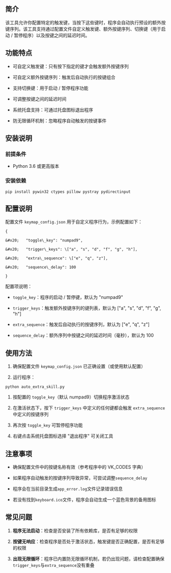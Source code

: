 ## 简介

该工具允许你配置特定的触发键，当按下这些键时，程序会自动执行预设的额外按键序列。该工具支持通过配置文件自定义触发键、额外按键序列、切换键（用于启动 / 暂停程序）以及按键之间的延迟时间。

## 功能特点



*   可自定义触发键：只有按下指定的键才会触发额外按键序列

*   可自定义额外按键序列：触发后自动执行的按键组合

*   支持切换键：用于启动 / 暂停程序功能

*   可调整按键之间的延迟时间

*   系统托盘支持：可通过托盘图标退出程序

*   防无限循环机制：忽略程序自动触发的按键事件

## 安装说明

### 前提条件



*   Python 3.6 或更高版本

### 安装依赖



```
pip install pywin32 ctypes pillow pystray pydirectinput
```


## 配置说明

配置文件 `keymap_config.json` 用于自定义程序行为，示例配置如下：



```
{

&#x20;   "toggle\_key": "numpad9",

&#x20;   "trigger\_keys": \["a", "s", "d", "f", "g", "h"],

&#x20;   "extra\_sequence": \["e", "q", "z"],

&#x20;   "sequence\_delay": 100

}
```

配置项说明：



*   `toggle_key`：程序的启动 / 暂停键，默认为 "numpad9"

*   `trigger_keys`：触发额外按键序列的键列表，默认为 \["a", "s", "d", "f", "g", "h"]

*   `extra_sequence`：触发后自动执行的按键序列，默认为 \["e", "q", "z"]

*   `sequence_delay`：额外序列中按键之间的延迟时间（毫秒），默认为 100


## 使用方法



1.  确保配置文件 `keymap_config.json` 已正确设置（或使用默认配置）

2.  运行程序：



```
python auto_extra_skill.py
```



1.  按配置的 `toggle_key`（默认 numpad9）切换程序激活状态

2.  在激活状态下，按下 `trigger_keys` 中定义的任何键都会触发 `extra_sequence` 中定义的按键序列

3.  再次按 `toggle_key` 可暂停程序功能

4.  右键点击系统托盘图标选择 "退出程序" 可关闭工具


## 注意事项



*   确保配置文件中的按键名称有效（参考程序中的 VK\_CODES 字典）

*   如果程序自动触发的按键序列导致异常，可尝试调整`sequence_delay`

*   程序会在当前目录生成`app_error.log`文件记录错误信息

*   若没有找到`keyboard.ico`文件，程序会自动生成一个蓝色背景的备用图标

## 常见问题



1.  **程序无法启动**：检查是否安装了所有依赖库，是否有足够的权限

2.  **按键无响应**：检查程序是否处于激活状态，触发键是否正确配置，是否有足够的权限

3.  **出现无限循环**：程序已内置防无限循环机制，若仍出现问题，请检查配置确保`trigger_keys`与`extra_sequence`没有重叠
